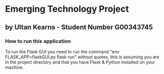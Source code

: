 # Emerging Technology Project
## by Ultan Kearns - Student Number G00343745
### How to run this application 
To run the Flask GUI you need to run the command "env FLASK_APP=flaskGUI.py flask run" without quotes, this is assuming you are in the project directory and that you have Flask & Python installed on your machine.
